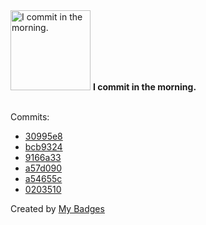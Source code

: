 <img src="https://my-badges.github.io/my-badges/morning-commits.png" alt="I commit in the morning." title="I commit in the morning." width="128">
<strong>I commit in the morning.</strong>
<br><br>

Commits:

- <a href="https://github.com/Sajjon/one-does-not-simply-sign/commit/30995e8c3fdc29e0bc8663ab13693402f37d43ea">30995e8</a>
- <a href="https://github.com/Sajjon/Bells/commit/bcb9324fff99265367fe7c9887b03a5c3f32226a">bcb9324</a>
- <a href="https://github.com/Sajjon/K1/commit/9166a33477a89e12986cc7d86892d2729559101d">9166a33</a>
- <a href="https://github.com/Sajjon/K1/commit/a57d0903038bf46d95964c15ee91d4edfc6364f5">a57d090</a>
- <a href="https://github.com/Sajjon/Makt/commit/a54655c9f3d95d1a07c2d0c56303a4e748f326a2">a54655c</a>
- <a href="https://github.com/Sajjon/Makt/commit/0203510654702b97ae9f22ba1e3ce4e7cdfbd8dd">0203510</a>


Created by <a href="https://github.com/my-badges/my-badges">My Badges</a>